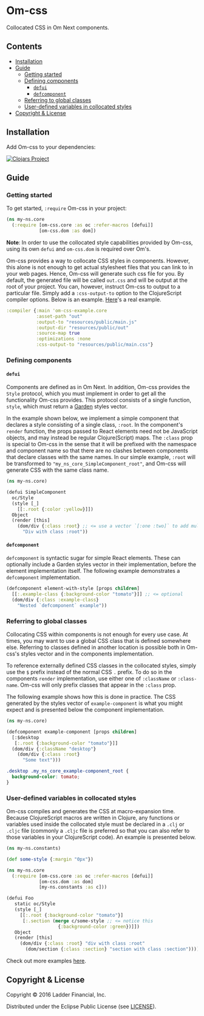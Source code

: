 # Om-css

Collocated CSS in Om Next components.

## Contents

- [Installation](#installation)
- [Guide](#guide)
  - [Getting started](#getting-started)
  - [Defining components](#defining-components)
    - [`defui`](#defui)
    - [`defcomponent`](#defcomponent)
  - [Referring to global classes](#referring-to-global-classes)
  - [User-defined variables in collocated styles](#user-defined-variables-in-collocated-styles)
- [Copyright & License](#copyright--license)


## Installation

Add Om-css to your dependencies:

[![Clojars Project](https://clojars.org/com.ladderlife/om-css/latest-version.svg)](https://clojars.org/com.ladderlife/om-css)

## Guide

### Getting started

To get started, `:require` Om-css in your project:

```clojure
(ns my-ns.core
  (:require [om-css.core :as oc :refer-macros [defui]]
            [om-css.dom :as dom])
```

**Note**: In order to use the collocated style capabilities provided by Om-css, using its own `defui` and `om-css.dom` is required over Om's.

Om-css provides a way to collocate CSS styles in components. However, this alone is not enough to get actual stylesheet files that you can link to in your web pages. Hence, Om-css will generate such css file for you. By default, the generated file will be called `out.css` and will be output at the root of your project. You can, however, instruct Om-css to output to a particular file. Simply add a `:css-output-to` option to the ClojureScript compiler options. Below is an example. [Here](./scripts/figwheel.clj#L15)'s a real example.

```clojure
:compiler {:main 'om-css-example.core
           :asset-path "out"
           :output-to "resources/public/main.js"
           :output-dir "resources/public/out"
           :source-map true
           :optimizations :none
           :css-output-to "resources/public/main.css"}
```

### Defining components

#### `defui`

Components are defined as in Om Next. In addition, Om-css provides the `Style` protocol, which you must implement in order to get all the functionality Om-css provides. This protocol consists of a single function, `style`, which must return a [Garden](https://github.com/noprompt/garden) styles vector.

In the example shown below, we implement a simple component that declares a style consisting of a single class, `:root`. In the component's `render` function, the props passed to React elements need not be JavaScript objects, and may instead be regular Clojure(Script) maps. The `:class` prop is special to Om-css in the sense that it will be prefixed with the namespace and component name so that there are no clashes between components that declare classes with the same names. In our simple example, `:root` will be transformed to `"my_ns_core_SimpleComponent_root"`, and Om-css will generate CSS with the same class name.

```clojure
(ns my-ns.core)

(defui SimpleComponent
  oc/Style
  (style [_]
    [[:.root {:color :yellow}]])
  Object
  (render [this]
    (dom/div {:class :root} ;; <= use a vector `[:one :two]` to add multiple classes to an element
      "Div with class :root"))
```

#### `defcomponent`

`defcomponent` is syntactic sugar for simple React elements. These can optionally include a Garden styles vector in their implementation, before the element implementation itself. The following example demonstrates a `defcomponent` implementation.

```clojure
(defcomponent element-with-style [props children]
  [[:.example-class {:background-color "tomato"}]] ;; <= optional
  (dom/div {:class :example-class}
    "Nested `defcomponent` example"))
```

### Referring to global classes

Collocating CSS within components is not enough for every use case. At times, you may want to use a global CSS class that is defined somewhere else. Referring to classes defined in another location is possible both in Om-css's styles vector and in the components implementation.

To reference externally defined CSS classes in the collocated styles, simply use the `$` prefix instead of the normal CSS `.` prefix. To do so in the components `render` implementation, use either one of `:className` or `:class-name`. Om-css will only prefix classes that appear in the `:class` prop.

The following example shows how this is done in practice. The CSS generated by the styles vector of `example-component` is what you might expect and is presented below the component implementation.

```clojure
(ns my-ns.core)

(defcomponent example-component [props children]
  [:$desktop
   [:.root {:background-color "tomato"}]]
  (dom/div {:className "desktop"}
    (dom/div {:class :root}
      "Some text")))
```

```css
.desktop .my_ns_core_example-component_root {
  background-color: tomato;
}
```

### User-defined variables in collocated styles

Om-css compiles and generates the CSS at macro-expansion time. Because ClojureScript macros are written in Clojure, any functions or variables used inside the collocated style must be declared in a `.clj` or `.cljc` file (commonly a `.cljc` file is preferred so that you can also refer to those variables in your ClojureScript code). An example is presented below.

```clojure
(ns my-ns.constants)

(def some-style {:margin "0px"})

(ns my-ns.core
  (:require [om-css.core :as oc :refer-macros [defui]]
            [om-css.dom :as dom]
            [my-ns.constants :as c]))

(defui Foo
   static oc/Style
   (style [_]
     [[:.root {:background-color "tomato"}]
      [:.section (merge c/some-style ;; <= notice this
                   {:background-color :green})]])
   Object
   (render [this]
     (dom/div {:class :root} "div with class :root"
       (dom/section {:class :section} "section with class :section"))))
```

Check out more examples [here](./src/devcards/om_css/devcards/core.cljs).


## Copyright & License

Copyright © 2016 Ladder Financial, Inc.

Distributed under the Eclipse Public License (see [LICENSE](./LICENSE)).
